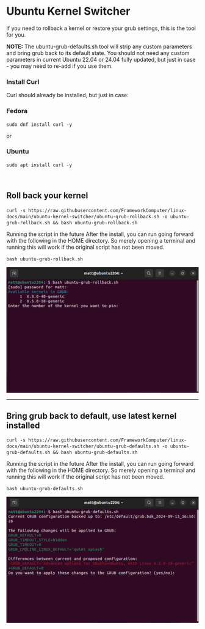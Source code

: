 # Ubuntu Kernel Switcher

If you need to rollback a kernel or restore your grub settings, this is the tool for you.

**NOTE:** The ubuntu-grub-defaults.sh tool will strip any custom parameters and bring grub back to its default state. You should not need any custom parameters in current Ubuntu 22.04 or 24.04 fully updated, but just in case - you may need to re-add if you use them. 

### Install Curl

Curl should already be installed, but just in case:

### Fedora
```
sudo dnf install curl -y
```

or

### Ubuntu
```
sudo apt install curl -y
```
&nbsp;
&nbsp;
&nbsp;

## Roll back your kernel

```
curl -s https://raw.githubusercontent.com/FrameworkComputer/linux-docs/main/ubuntu-kernel-switcher/ubuntu-grub-rollback.sh -o ubuntu-grub-rollback.sh && bash ubuntu-grub-rollback.sh
```

Running the script in the future
After the install, you can run going forward with the following in the HOME directory. So merely opening a terminal and running this will work if the original script has not been moved.

```
bash ubuntu-grub-rollback.sh
```


![ubuntu-grub-rollback](https://raw.githubusercontent.com/FrameworkComputer/linux-docs/main/ubuntu-kernel-switcher/images/rollback.png)

-----------------------------------------------------------------------

## Bring grub back to default, use latest kernel installed

```
curl -s https://raw.githubusercontent.com/FrameworkComputer/linux-docs/main/ubuntu-kernel-switcher/ubuntu-grub-defaults.sh -o ubuntu-grub-defaults.sh && bash ubuntu-grub-defaults.sh
```


Running the script in the future
After the install, you can run going forward with the following in the HOME directory. So merely opening a terminal and running this will work if the original script has not been moved.

```
bash ubuntu-grub-defaults.sh
```


![ubuntu-grub-defaults](https://raw.githubusercontent.com/FrameworkComputer/linux-docs/main/ubuntu-kernel-switcher/images/defaults.png)

